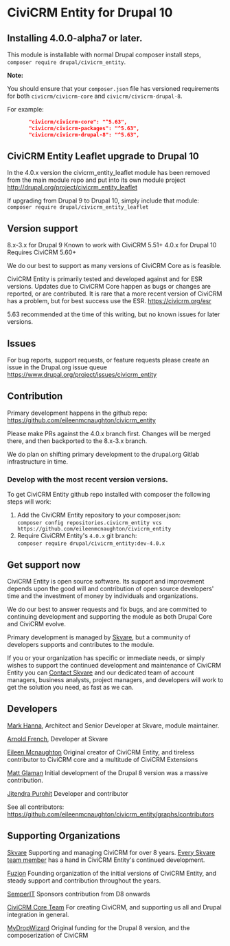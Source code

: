 # CiviCRM Entity for Drupal 10

## Installing 4.0.0-alpha7 or later.

This module is installable with normal Drupal composer install steps, `composer require drupal/civicrm_entity`.
    
**Note:**

You should ensure that your `composer.json` file has versioned requirements for both `civicrm/civicrm-core` and `civicrm/civicrm-drupal-8`.

For example:

``` json
       "civicrm/civicrm-core": "^5.63",
       "civicrm/civicrm-packages": "^5.63",
       "civicrm/civicrm-drupal-8": "^5.63",
```
## CiviCRM Entity Leaflet upgrade to Drupal 10

In the 4.0.x version the civicrm_entity_leaflet module has been removed from the main module repo and put into its own module project http://drupal.org/project/civicrm_entity_leaflet

If upgrading from Drupal 9 to Drupal 10, simply include that module:
`composer require drupal/civicrm_entity_leaflet`

## Version support

8.x-3.x for Drupal 9 Known to work with CiviCRM 5.51+
4.0.x for Drupal 10 Requires CiviCRM 5.60+

We do our best to support as many versions of CiviCRM Core as is feasible. 

CiviCRM Entity is primarily tested and developed against and for ESR versions. Updates due to CiviCRM Core happen as bugs or changes are reported, or are contributed. It is rare that a more recent version of CiviCRM has a problem, but for best success use the ESR.
https://civicrm.org/esr


5.63 recommended at the time of this writing, but no known issues for later versions.

## Issues

For bug reports, support requests, or feature requests please create an issue in the Drupal.org issue queue https://www.drupal.org/project/issues/civicrm_entity


## Contribution

Primary development happens in the github repo: https://github.com/eileenmcnaughton/civicrm_entity

Please make PRs against the 4.0.x branch first. Changes will be merged there, and then backported to the 8.x-3.x branch.

We do plan on shifting primary development to the drupal.org Gitlab infrastructure in time.


### Develop with the most recent version versions.

To get CiviCRM Entity github repo installed with composer the following steps will work:
    
1. Add the CiviCRM Entity repository to your composer.json:  
    `composer config repositories.civicrm_entity vcs https://github.com/eileenmcnaughton/civicrm_entity`
2. Require CiviCRM Entity's `4.0.x` git branch:  
    `composer require drupal/civicrm_entity:dev-4.0.x`

## Get support now

CiviCRM Entity is open source software. Its support and improvement depends upon the good will and contribution of open source developers' time and the investment of money by individuals and organizations.

We do our best to answer requests and fix bugs, and are committed to continuing development and supporting the module as both Drupal Core and CiviCRM evolve.

Primary development is managed by [Skvare](https://skvare.com), but a community of developers supports and contributes to the module.

If you or your organization has specific or immediate needs, or simply wishes to support the continued development and maintenance of CiviCRM Entity you can [Contact Skvare](https://skvare.com/contact) and our dedicated team of account managers, business analysts, project managers, and developers will work to get the solution you need, as fast as we can.

## Developers

[Mark Hanna](https://www.drupal.org/u/markusa), Architect and Senior Developer at Skvare, module maintainer.

[Arnold French](https://www.drupal.org/u/dsdeiz), Developer at Skvare

[Eileen Mcnaughton](https://github.com/eileenmcnaughton) Original creator of CiviCRM Entity, and tireless contributor to CiviCRM core and a multitude of CiviCRM Extensions

[Matt Glaman](https://www.drupal.org/u/mglaman) Initial development of the Drupal 8 version was a massive contribution.

[Jitendra Purohit](https://www.drupal.org/u/jitendrapurohit) Developer and contributor

See all contributors: https://github.com/eileenmcnaughton/civicrm_entity/graphs/contributors

## Supporting Organizations

[Skvare](https://skvare.com) Supporting and managing CiviCRM for over 8 years. [Every Skvare team member](https://skvare.com/about) has a hand in CiviCRM Entity's continued development.

[Fuzion](https://www.drupal.org/fuzion) Founding organization of the initial versions of CiviCRM Entity, and steady support and contribution throughout the years.

[SemperIT](https://semper-it.com/) Sponsors contribution from D8 onwards

[CiviCRM Core Team](https://civicrm.org/about/core-team) For creating CiviCRM, and supporting us all and Drupal integration in general.

[MyDropWizard](https://www.drupal.org/mydropwizard) Original funding for the Drupal 8 version, and the composerization of CiviCRM

